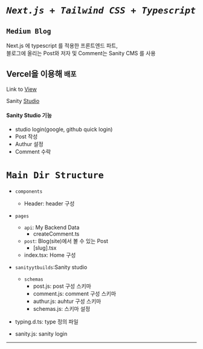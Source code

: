 # ***`Next.js + Tailwind CSS + Typescript`***
## `Medium Blog`
Next.js 에 typescript 를 적용한 프론트엔드 파트,   
블로그에 올리는 Post와 저자 및 Comment는 Sanity CMS 를 사용

## Vercel을 이용해 `배포`
Link to [View](https://sanity-builds.vercel.app/)

Sanity [Studio](https://sanitybuilds.sanity.studio/desk)
#### Sanity Studio 기능
- studio login(google, github quick login) 
- Post 작성 
- Authur 설정  
- Comment 수락 
  
# `Main Dir Structure`
- `components`   
    - Header: header 구성
- `pages`
    - `api`: My Backend Data
         - createComment.ts  
    - `post`: Blog(site)에서 볼 수 있는 Post 
         - [slug].tsx
    - index.tsx: Home 구성   
- `sanityytbuilds`:Sanity studio 
    - `schemas`
         - post.js: post 구성 스키마
         - comment.js: comment 구성 스키마
         - authur.js: auhtur 구성 스키마
         - schemas.js: 스키마 설정   

- typing.d.ts: type 정의 파일
- sanity.js: sanity login
---
